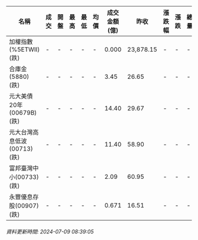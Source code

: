 | 名稱 | 成交 | 開盤 | 最高 | 最低 | 均價 | 成交金額(億) | 昨收 | 漲跌幅 | 漲跌 | 總量 | 昨量 | 振幅 |
| -------- | -------- | -------- | -------- |-------- | -------- | -------- |-------- |-------- |-------- | -------- | -------- |-------- |
|加權指數(%5ETWII) (跌)|-|-|-|-|-|0.000|23,878.15|-|-|-|-|0.00%|
|合庫金(5880) (跌)|-|-|-|-|-|3.45|26.65|-|-|-|-|0.00%|
|元大美債20年(00679B) (跌)|-|-|-|-|-|14.40|29.67|-|-|-|-|0.00%|
|元大台灣高息低波(00713) (跌)|-|-|-|-|-|11.40|58.90|-|-|-|-|0.00%|
|富邦臺灣中小(00733) (跌)|-|-|-|-|-|2.09|60.95|-|-|-|-|0.00%|
|永豐優息存股(00907) (跌)|-|-|-|-|-|0.671|16.51|-|-|-|-|0.00%|
###### 資料更新時間: 2024-07-09 08:39:05